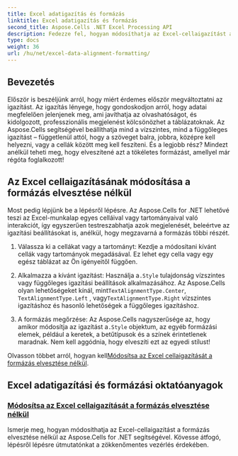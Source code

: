 ```yaml
---
title: Excel adatigazítás és formázás
linktitle: Excel adatigazítás és formázás
second_title: Aspose.Cells .NET Excel Processing API
description: Fedezze fel, hogyan módosíthatja az Excel-cellaigazítást a formázás elvesztése nélkül az Aspose.Cells for .NET-ben. Ismerje meg a zökkenőmentes Excel-adatformázás lépésenkénti oktatóanyagát.
type: docs
weight: 36
url: /hu/net/excel-data-alignment-formatting/
---
```

## Bevezetés

Először is beszéljünk arról, hogy miért érdemes először megváltoztatni az igazítást. Az igazítás lényege, hogy gondoskodjon arról, hogy adatai megfelelően jelenjenek meg, ami javíthatja az olvashatóságot, és kidolgozott, professzionális megjelenést kölcsönözhet a táblázatoknak. Az Aspose.Cells segítségével beállíthatja mind a vízszintes, mind a függőleges igazítást – függetlenül attól, hogy a szöveget balra, jobbra, középre kell helyezni, vagy a cellák között meg kell feszíteni. És a legjobb rész? Mindezt anélkül teheti meg, hogy elveszítené azt a tökéletes formázást, amellyel már régóta foglalkozott!

## Az Excel cellaigazításának módosítása a formázás elvesztése nélkül

Most pedig lépjünk be a lépésről lépésre. Az Aspose.Cells for .NET lehetővé teszi az Excel-munkalap egyes celláival vagy tartományaival való interakciót, így egyszerűen testreszabhatja azok megjelenését, beleértve az igazítási beállításokat is, anélkül, hogy megzavarná a formázás többi részét.

1. Válassza ki a cellákat vagy a tartományt:
   Kezdje a módosítani kívánt cellák vagy tartományok megadásával. Ez lehet egy cella vagy egy egész táblázat az Ön igényeitől függően.

2. Alkalmazza a kívánt igazítást:
    Használja a`.Style` tulajdonság vízszintes vagy függőleges igazítási beállítások alkalmazásához. Az Aspose.Cells olyan lehetőségeket kínál, mint`TextAlignmentType.Center`, `TextAlignmentType.Left` , vagy`TextAlignmentType.Right` vízszintes igazításhoz és hasonló lehetőségek a függőleges igazításhoz.

3. A formázás megőrzése:
    Az Aspose.Cells nagyszerűsége az, hogy amikor módosítja az igazítást a`.Style` objektum, az egyéb formázási elemek, például a keretek, a betűtípusok és a színek érintetlenek maradnak. Nem kell aggódnia, hogy elveszíti ezt az egyedi stílust!

 Olvasson többet arról, hogyan kell[Módosítsa az Excel cellaigazítását a formázás elvesztése nélkül](./change-cells-alignment-in-excel-without-losing-existing-formatting/).

## Excel adatigazítási és formázási oktatóanyagok
### [Módosítsa az Excel cellaigazítását a formázás elvesztése nélkül](./change-cells-alignment-in-excel-without-losing-existing-formatting/)
Ismerje meg, hogyan módosíthatja az Excel-cellaigazítást a formázás elvesztése nélkül az Aspose.Cells for .NET segítségével. Kövesse átfogó, lépésről lépésre útmutatónkat a zökkenőmentes vezérlés érdekében.